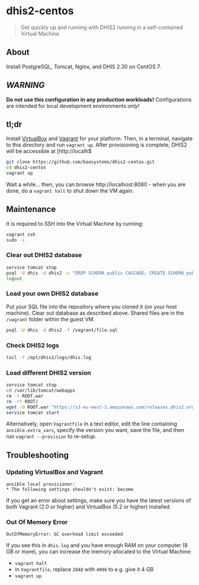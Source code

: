 # dhis2-centos

> Get quickly up and running with DHIS2 running in a self-contained Virtual Machine

## About

Install PostgreSQL, Tomcat, Nginx, and DHIS 2.30 on CentOS 7.

## _WARNING_

**Do not use this configuration in any production workloads!** Configurations are intended for local development environments _only!_

## tl;dr

Install [VirtualBox](https://www.virtualbox.org/wiki/Downloads) and [Vagrant](https://www.vagrantup.com/downloads.html) for your platform. Then, in a terminal, navigate to this directory and run `vagrant up`. After provisioning is complete, DHIS2 will be accessible at [http://localh$

```bash
git clone https://github.com/baosystems/dhis2-centos.git
cd dhis2-centos
vagrant up
```

Wait a while... then, you can browse http://localhost:8080 - when you are done, do a `vagrant halt` to shut down the VM again.

## Maintenance

It is required to SSH into the Virtual Machine by running:

```bash
vagrant ssh
sudo -i
```

### Clear out DHIS2 database

```bash
service tomcat stop
psql -U dhis -d dhis2 -c "DROP SCHEMA public CASCADE; CREATE SCHEMA public;"
logout
```

### Load your own DHIS2 database

Put your SQL file into the repository where you cloned it (on your host machine).
Clear out database as described above.
Shared files are in the `/vagrant` folder within the guest VM.

```bash
psql -U dhis -d dhis2 -f /vagrant/file.sql
```

### Check DHIS2 logs

```bash
tail -f /opt/dhis2/logs/dhis.log
```

### Load different DHIS2 version

```bash
service tomcat stop
cd /var/lib/tomcat/webapps
rm -f ROOT.war
rm -rf ROOT/
wget -O ROOT.war "https://s3-eu-west-1.amazonaws.com/releases.dhis2.org/2.29/dhis.war"
service tomcat start
```

Alternatively, open `Vagrantfile` in a text editor, edit the line containing `ansible.extra_vars`, specify the version you want, save the file, and then run `vagrant --provision` to re-setup.


## Troubleshooting

### Updating VirtualBox and Vagrant

```
ansible local provisioner:
* The following settings shouldn't exist: become
```

If you get an error about settings, make sure you have the latest versions of both Vagrant (2.0 or higher) and VirtualBox (5.2 or higher) installed.


### Out Of Memory Error

```
OutOfMemoryError: GC overhead limit exceeded
```

If you see this in `dhis.log` and you have enough RAM on your computer (8 GB or more), you can increase the memory allocated to the Virtual Machine:

* `vagrant halt`
* in `Vagrantfile`, replace `2048` with `4096` to e.g. give it 4 GB
* `vagrant up`